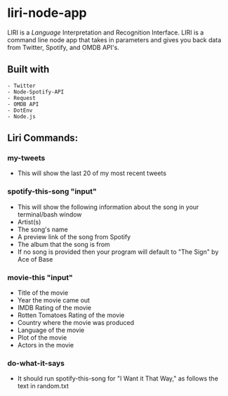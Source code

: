 # liri-node-app

LIRI is a _Language_ Interpretation and Recognition Interface. LIRI is a command line node app that takes in parameters and gives you back data from Twitter, Spotify, and OMDB API's. 

## Built with

```markup
- Twitter
- Node-Spotify-API
- Request
- OMDB API
- DotEnv
- Node.js
```

## Liri Commands:

### my-tweets
* This will show the last 20 of my most recent tweets

### spotify-this-song "input"
* This will show the following information about the song in your terminal/bash window
* Artist(s)
* The song's name
* A preview link of the song from Spotify
* The album that the song is from
* If no song is provided then your program will default to "The Sign" by Ace of Base

### movie-this "input"
* Title of the movie
* Year the movie came out
* IMDB Rating of the movie
* Rotten Tomatoes Rating of the movie
* Country where the movie was produced
* Language of the movie
* Plot of the movie
* Actors in the movie

### do-what-it-says
* It should run spotify-this-song for "I Want it That Way," as follows the text in random.txt